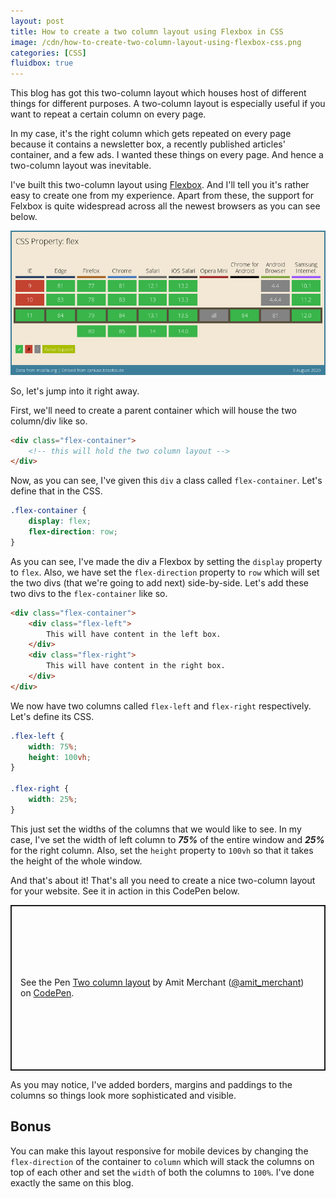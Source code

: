 ```yaml
---
layout: post
title: How to create a two column layout using Flexbox in CSS
image: /cdn/how-to-create-two-column-layout-using-flexbox-css.png
categories: [CSS]
fluidbox: true
---
```


This blog has got this two-column layout which houses host of different things for different purposes. A two-column layout is especially useful if you want to repeat a certain column on every page. 

In my case, it's the right column which gets repeated on every page because it contains a newsletter box, a recently published articles' container, and a few ads. I wanted these things on every page. And hence a two-column layout was inevitable.

I've built this two-column layout using [Flexbox](https://developer.mozilla.org/en-US/docs/Learn/CSS/CSS_layout/Flexbox). And I'll tell you it's rather easy to create one from my experience. Apart from these, the support for Felxbox is quite widespread across all the newest browsers as you can see below.

[![Flexbox browser support](/images/flex-support-browsers.png)](/images/flex-support-browsers.png)

So, let's jump into it right away.

First, we'll need to create a parent container which will house the two column/div like so.

```html
<div class="flex-container">
    <!-- this will hold the two column layout -->
</div>
```

Now, as you can see, I've given this `div` a class called `flex-container`. Let's define that in the CSS.

```css
.flex-container {
    display: flex;
    flex-direction: row;
}
```

As you can see, I've made the div a Flexbox by setting the `display` property to `flex`. Also, we have set the `flex-direction` property to `row` which will set the two divs (that we're going to add next) side-by-side. Let's add these two divs to the `flex-container` like so.

```html
<div class="flex-container">
    <div class="flex-left">
        This will have content in the left box.
    </div>
    <div class="flex-right">
        This will have content in the right box.
    </div>
</div>
```

We now have two columns called `flex-left` and `flex-right` respectively. Let's define its CSS.

```css
.flex-left {
    width: 75%;
    height: 100vh;
}

.flex-right {
    width: 25%;
}
```

This just set the widths of the columns that we would like to see. In my case, I've set the width of left column to ***75%*** of the entire window and ***25%*** for the right column. Also, set the `height` property to `100vh` so that it takes the height of the whole window.

And that's about it! That's all you need to create a nice two-column layout for your website. See it in action in this CodePen below.

<p class="codepen" data-height="265" data-theme-id="dark" data-default-tab="css,result" data-user="amit_merchant" data-slug-hash="KKzpMEo" style="height: 265px; box-sizing: border-box; display: flex; align-items: center; justify-content: center; border: 2px solid; margin: 1em 0; padding: 1em;" data-pen-title="Two column layout">
  <span>See the Pen <a href="https://codepen.io/amit_merchant/pen/KKzpMEo">
  Two column layout</a> by Amit Merchant (<a href="https://codepen.io/amit_merchant">@amit_merchant</a>)
  on <a href="https://codepen.io">CodePen</a>.</span>
</p>
<script async src="https://static.codepen.io/assets/embed/ei.js"></script>

As you may notice, I've added borders, margins and paddings to the columns so things look more sophisticated and visible.

## Bonus

You can make this layout responsive for mobile devices by changing the `flex-direction` of the container to `column` which will stack the columns on top of each other and set the `width` of both the columns to `100%`. I've done exactly the same on this blog. 